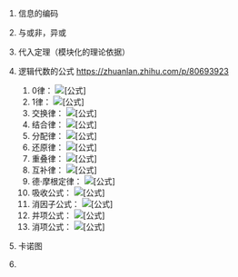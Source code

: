 1. 信息的编码
2. 与或非，异或
3. 代入定理（模块化的理论依据）
4. 逻辑代数的公式 https://zhuanlan.zhihu.com/p/80693923
   1. 0律： ![[公式]](https://www.zhihu.com/equation?tex=0%2BA%3DA%2C+%5Cspace+0%5Ccdot+A%3D0)
   2. 1律： ![[公式]](https://www.zhihu.com/equation?tex=1%2BA%3D1%2C+%5Cspace+1%5Ccdot+A%3DA)
   3. 交换律： ![[公式]](https://www.zhihu.com/equation?tex=A%2BB%3DB%2BA%2C%5Cspace+A%5Ccdot+B%3DB%5Ccdot+A)
   4. 结合律： ![[公式]](https://www.zhihu.com/equation?tex=A%2B%28B%2BC%29%3D%28A%2BB%29%2BC%2C%5Cspace+A%5Ccdot+%28BC%29%3D%28AB%29%5Ccdot+C)
   5. 分配律： ![[公式]](https://www.zhihu.com/equation?tex=A%28B%2BC%29%3DAB%2BAC%2C%5Cspace+A%2BBC%3D%28A%2BB%29%28A%2BC%29)
   6. 还原律： ![[公式]](https://www.zhihu.com/equation?tex=A%27%27%3DA)
   7. 重叠律： ![[公式]](https://www.zhihu.com/equation?tex=A%2BA%3DA%2C%5Cspace+A%5Ccdot+A%3DA)
   8. 互补律： ![[公式]](https://www.zhihu.com/equation?tex=A%2BA%27%3D1%2C%5Cspace+A%5Ccdot+A%27%3D0)
   9. 德·摩根定律： ![[公式]](https://www.zhihu.com/equation?tex=%28AB%29%27%3DA%27%2BB%27%2C%5Cspace+%28A%2BB%29%27%3DA%27B%27)
   10. 吸收公式： ![[公式]](https://www.zhihu.com/equation?tex=A%2BAB%3DA)
   11. 消因子公式： ![[公式]](https://www.zhihu.com/equation?tex=A%2BA%27B%3DA%2BB)
   12. 并项公式： ![[公式]](https://www.zhihu.com/equation?tex=AB%2BAB%27%3DA)
   13. 消项公式： ![[公式]](https://www.zhihu.com/equation?tex=AB%2BA'C%2BBC%3DAB%2BA'C)

5. 卡诺图
6. 